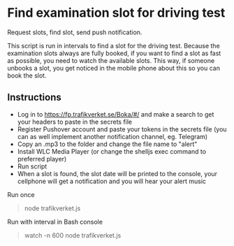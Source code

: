 # Find examination slot for driving test

Request slots, find slot, send push notification. 

This script is run in intervals to find a slot for the driving test. Because the examination slots always are fully booked, if you want to find a slot as fast as possible, you need to watch the available slots. This way, if someone unbooks a slot, you get noticed in the mobile phone about this so you can book the slot.

## Instructions
- Log in to https://fp.trafikverket.se/Boka/#/ and make a search to get your headers to paste in the secrets file
- Register Pushover account and paste your tokens in the secrets file (you can as well implement another notification channel, eg. Telegram)
- Copy an .mp3 to the folder and change the file name to "alert" 
- Install WLC Media Player (or change the shelljs exec command to preferred player)
- Run script
- When a slot is found, the slot date will be printed to the console, your cellphone will get a notification and you will hear your alert music

Run once
> node trafikverket.js

Run with interval in Bash console
> watch -n 600 node trafikverket.js
